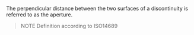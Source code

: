 The perpendicular distance between the two surfaces of a discontinuity is referred to as the aperture. 
>NOTE Definition according to ISO14689
